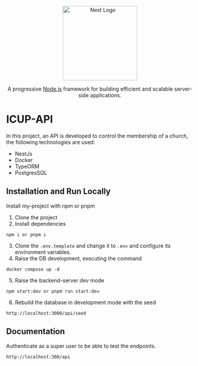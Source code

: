 <p align="center">
  <a href="http://nestjs.com/" target="blank"><img src="https://nestjs.com/img/logo-small.svg" width="200" alt="Nest Logo" /></a>
</p>

[circleci-image]: https://img.shields.io/circleci/build/github/nestjs/nest/master?token=abc123def456
[circleci-url]: https://circleci.com/gh/nestjs/nest

  <p align="center">A progressive <a href="http://nodejs.org" target="_blank">Node.js</a> framework for building efficient and scalable server-side applications.</p>

# ICUP-API

In this project, an API is developed to control the membership of a church, the following technologies are used:

- NestJs
- Docker
- TypeORM
- PostgresSQL

## Installation and Run Locally

Install my-project with npm or pnpm

1. Clone the project
2. Install dependencies

```
npm i or pnpm i
```

3. Clone the `.env.template` and change it to `.env` and configure its environment variables.
4. Raise the DB development, executing the command

```
docker compose up -d
```

5. Raise the backend-server dev mode

```
npm start:dev or pnpm run start:dev
```

6. Rebuild the database in development mode with the seed

```
http://localhost:3000/api/seed
```

## Documentation

Authenticate as a super user to be able to test the endpoints.

```
http://localhost:300/api
```
